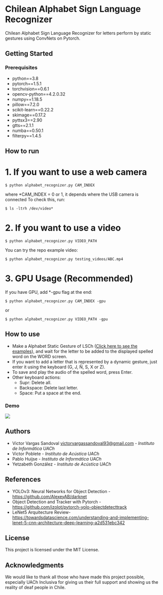 # Chilean Alphabet Sign Language Recognizer
Chilean Alphabet Sign Language Recognizer for letters perform by static gestures using ConvNets on Pytorch.

## Getting Started

### Prerequisites

  * python==3.8
  * pytorch==1.5.1
  * torchvision==0.6.1
  * opencv-python==4.2.0.32
  * numpy==1.18.5
  * pillow==7.2.0
  * scikit-learn==0.22.2
  * skimage==0.17.2
  * pyttsx3==2.90
  * gtts==2.1.1
  * numba==0.50.1
  * filterpy==1.4.5

## How to run

# 1. If you want to use a web camera
```
$ python alphabet_recognizer.py CAM_INDEX
```

where *CAM_INDEX = 0 or 1, it depends where the USB camera is connected
To check this, run:
```
$ ls -ltrh /dev/video*
```

# 2. If you want to use a video
```
$ python alphabet_recognizer.py VIDEO_PATH
```

You can try the repo example video:
```
$ python alphabet_recognizer.py testing_videos/ABC.mp4
```

# 3. GPU Usage (Recommended)
If you have GPU, add *-gpu flag at the end:

```
$ python alphabet_recognizer.py CAM_INDEX -gpu
```
or

```
$ python alphabet_recognizer.py VIDEO_PATH -gpu
```


## How to use
* Make a Alphabet Static Gesture of LSCh ([Click here to see the examples](https://i.imgur.com/dBhepde.png)), and wait for the letter to be added to the displayed spelled word on the WORD screen.
* If you want to add a letter that is represented by a dynamic gesture, just enter it using the keyboard (G, J, Ñ, S, X or Z).
* To save and play the audio of the spelled word, press Enter.
* Other keyboard actions:
  - Supr: Delete all.
  - Backspace: Delete last letter.
  - Space: Put a space at the end.

### Demo
![](src/demo.gif)

## Authors

* Victor Vargas Sandoval victorvargassandoval93@gmail.com - *Instituto de Informática UACh*
* Victor Poblete - *Instituto de Acústica UACh*
* Pablo Huijse - *Instituto de Informática UACh*
* Yetzabeth González - *Instituto de Acústica UACh*

## References

* YOLOv3: Neural Networks for Object Detection - https://github.com/AlexeyAB/darknet
* Object Detection and Tracker with Pytorch - https://github.com/izolot/pytorch-yolo-objectdetecttrack
* LeNet5 Arquitecture Review- https://towardsdatascience.com/understanding-and-implementing-lenet-5-cnn-architecture-deep-learning-a2d531ebc342

## License

This project is licensed under the MIT License.

## Acknowledgments

We would like to thank all those who have made this project possible, especially UACh Inclusiva for giving us their full support and showing us the reality of deaf people in Chile.